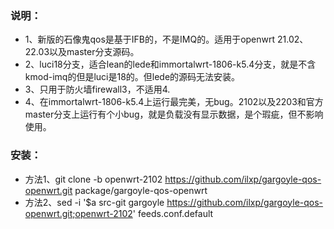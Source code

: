 ### 说明：
- 1、新版的石像鬼qos是基于IFB的，不是IMQ的。适用于openwrt 21.02、22.03以及master分支源码。
- 2、luci18分支，适合lean的lede和immortalwrt-1806-k5.4分支，就是不含kmod-imq的但是luci是18的。但lede的源码无法安装。
- 3、只用于防火墙firewall3，不适用4.
- 4、在immortalwrt-1806-k5.4上运行最完美，无bug。2102以及2203和官方master分支上运行有个小bug，就是负载没有显示数据，是个瑕疵，但不影响使用。

### 安装：
- 方法1、git clone -b openwrt-2102  https://github.com/ilxp/gargoyle-qos-openwrt.git  package/gargoyle-qos-openwrt
- 方法2、sed -i '$a src-git gargoyle https://github.com/ilxp/gargoyle-qos-openwrt.git;openwrt-2102' feeds.conf.default
